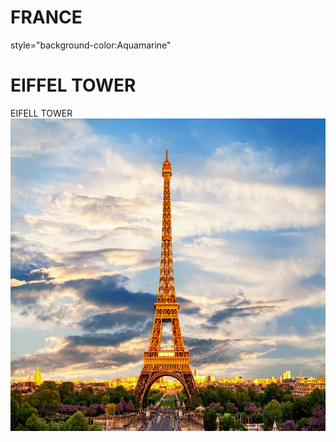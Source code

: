 # FRANCE
<!DOCTYPE html>
<html>
  
   <head>
     <body>style="background-color:Aquamarine"</body>
<body>
<h1> EIFFEL TOWER</h1>
              <h1"font: size L 100px;px;">  EIFELL TOWER  </h1>
              <img src="Paris.jpg" witdth="500" height="500" alt="Paris" 
              class="center">
              
</body>
</html>
